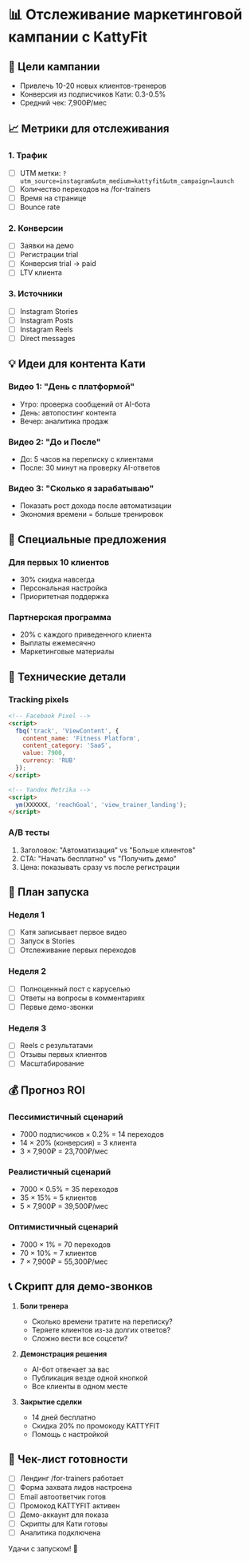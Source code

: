 # 📊 Отслеживание маркетинговой кампании с KattyFit

## 🎯 Цели кампании
- Привлечь 10-20 новых клиентов-тренеров
- Конверсия из подписчиков Кати: 0.3-0.5%
- Средний чек: 7,900₽/мес

## 📈 Метрики для отслеживания

### 1. Трафик
- [ ] UTM метки: `?utm_source=instagram&utm_medium=kattyfit&utm_campaign=launch`
- [ ] Количество переходов на /for-trainers
- [ ] Время на странице
- [ ] Bounce rate

### 2. Конверсии
- [ ] Заявки на демо
- [ ] Регистрации trial
- [ ] Конверсия trial → paid
- [ ] LTV клиента

### 3. Источники
- [ ] Instagram Stories
- [ ] Instagram Posts
- [ ] Instagram Reels
- [ ] Direct messages

## 💡 Идеи для контента Кати

### Видео 1: "День с платформой"
- Утро: проверка сообщений от AI-бота
- День: автопостинг контента
- Вечер: аналитика продаж

### Видео 2: "До и После"
- До: 5 часов на переписку с клиентами
- После: 30 минут на проверку AI-ответов

### Видео 3: "Сколько я зарабатываю"
- Показать рост дохода после автоматизации
- Экономия времени = больше тренировок

## 🎁 Специальные предложения

### Для первых 10 клиентов
- 30% скидка навсегда
- Персональная настройка
- Приоритетная поддержка

### Партнерская программа
- 20% с каждого приведенного клиента
- Выплаты ежемесячно
- Маркетинговые материалы

## 📱 Технические детали

### Tracking pixels
```html
<!-- Facebook Pixel -->
<script>
  fbq('track', 'ViewContent', {
    content_name: 'Fitness Platform',
    content_category: 'SaaS',
    value: 7900,
    currency: 'RUB'
  });
</script>

<!-- Yandex Metrika -->
<script>
  ym(XXXXXX, 'reachGoal', 'view_trainer_landing');
</script>
```

### A/B тесты
1. Заголовок: "Автоматизация" vs "Больше клиентов"
2. CTA: "Начать бесплатно" vs "Получить демо"
3. Цена: показывать сразу vs после регистрации

## 🚀 План запуска

### Неделя 1
- [ ] Катя записывает первое видео
- [ ] Запуск в Stories
- [ ] Отслеживание первых переходов

### Неделя 2
- [ ] Полноценный пост с каруселью
- [ ] Ответы на вопросы в комментариях
- [ ] Первые демо-звонки

### Неделя 3
- [ ] Reels с результатами
- [ ] Отзывы первых клиентов
- [ ] Масштабирование

## 💰 Прогноз ROI

### Пессимистичный сценарий
- 7000 подписчиков × 0.2% = 14 переходов
- 14 × 20% (конверсия) = 3 клиента
- 3 × 7,900₽ = 23,700₽/мес

### Реалистичный сценарий  
- 7000 × 0.5% = 35 переходов
- 35 × 15% = 5 клиентов
- 5 × 7,900₽ = 39,500₽/мес

### Оптимистичный сценарий
- 7000 × 1% = 70 переходов
- 70 × 10% = 7 клиентов
- 7 × 7,900₽ = 55,300₽/мес

## 📞 Скрипт для демо-звонков

1. **Боли тренера**
   - Сколько времени тратите на переписку?
   - Теряете клиентов из-за долгих ответов?
   - Сложно вести все соцсети?

2. **Демонстрация решения**
   - AI-бот отвечает за вас
   - Публикация везде одной кнопкой
   - Все клиенты в одном месте

3. **Закрытие сделки**
   - 14 дней бесплатно
   - Скидка 20% по промокоду KATTYFIT
   - Помощь с настройкой

## 🎯 Чек-лист готовности

- [ ] Лендинг /for-trainers работает
- [ ] Форма захвата лидов настроена
- [ ] Email автоответчик готов
- [ ] Промокод KATTYFIT активен
- [ ] Демо-аккаунт для показа
- [ ] Скрипты для Кати готовы
- [ ] Аналитика подключена

Удачи с запуском! 🚀